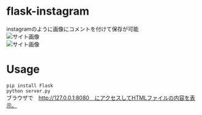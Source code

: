 # flask-instagram
instagramのように画像にコメントを付けて保存が可能  
![サイト画像](https://raw.github.com/wiki/ao1neko/flask-instagram/image.png)  
![サイト画像](https://raw.github.com/wiki/ao1neko/flask-instagram/image1.png)
# Usage
`pip install Flask`  
`python server.py`  
ブラウザで　http://127.0.0.1:8080　にアクセスしてHTMLファイルの内容を表示。
